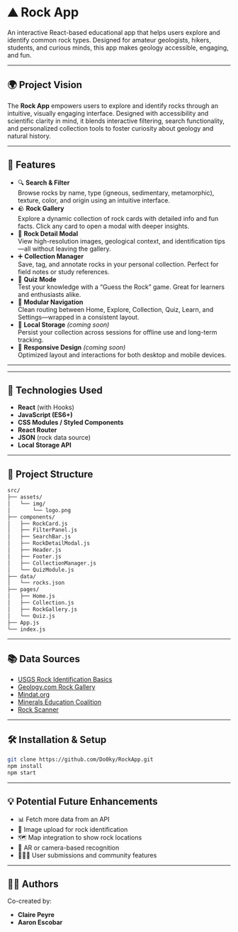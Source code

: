 # ⛰️ Rock App

An interactive React-based educational app that helps users explore and identify common rock types.
Designed for amateur geologists, hikers, students, and curious minds, this app makes geology accessible, engaging, and fun.

---

## 🌍 Project Vision

The **Rock App** empowers users to explore and identify rocks through an intuitive, visually engaging interface. Designed with accessibility and scientific clarity in mind, it blends interactive filtering, search functionality, and personalized collection tools to foster curiosity about geology and natural history.

---

## 🚀 Features

- 🔍 **Search & Filter**  
  Browse rocks by name, type (igneous, sedimentary, metamorphic), texture, color, and origin using an intuitive interface.
- 🪨 **Rock Gallery**  
  Explore a dynamic collection of rock cards with detailed info and fun facts. Click any card to open a modal with deeper insights.
- 📘 **Rock Detail Modal**  
  View high-resolution images, geological context, and identification tips—all without leaving the gallery.
- ➕ **Collection Manager**  
  Save, tag, and annotate rocks in your personal collection. Perfect for field notes or study references.
- 🧠 **Quiz Mode**  
  Test your knowledge with a “Guess the Rock” game. Great for learners and enthusiasts alike.
- 🧭 **Modular Navigation**  
  Clean routing between Home, Explore, Collection, Quiz, Learn, and Settings—wrapped in a consistent layout.
- 💾 **Local Storage** *(coming soon)*  
  Persist your collection across sessions for offline use and long-term tracking.
- 🎨 **Responsive Design** *(coming soon)*  
  Optimized layout and interactions for both desktop and mobile devices.

---

---

## 🧪 Technologies Used

- **React** (with Hooks)
- **JavaScript (ES6+)**
- **CSS Modules / Styled Components**
- **React Router** 
- **JSON** (rock data source)
- **Local Storage API**

---

## 📁 Project Structure
```bash
src/
├── assets/
│   └── img/
│       └── logo.png
├── components/
│   ├── RockCard.js
│   ├── FilterPanel.js
│   ├── SearchBar.js
│   ├── RockDetailModal.js
│   ├── Header.js
│   ├── Footer.js
│   ├── CollectionManager.js
│   └── QuizModule.js
├── data/
│   └── rocks.json
├── pages/
│   ├── Home.js
│   ├── Collection.js
│   ├── RockGallery.js
│   └── Quiz.js
├── App.js
└── index.js
```
---

## 📚 Data Sources

- [USGS Rock Identification Basics](https://www.usgs.gov/special-topic/education/rock-identification)
- [Geology.com Rock Gallery](https://geology.com/rocks/)
- [Mindat.org](https://www.mindat.org/)
- [Minerals Education Coalition](https://mineralseducationcoalition.org/minerals-database/)
- [Rock Scanner](https://www.rockscanner.com/rocks)

---

## 🛠️ Installation & Setup
```bash
git clone https://github.com/Do0ky/RockApp.git
npm install
npm start
```
---

## 💡 Potential Future Enhancements
- 📊 Fetch more data from an API
- 📸 Image upload for rock identification
- 🗺️ Map integration to show rock locations
- 🧭 AR or camera-based recognition
- 🧑‍🤝‍🧑 User submissions and community features

---

## 👨‍💻 Authors
Co-created by:
- **Claire Peyre**  
- **Aaron Escobar**  